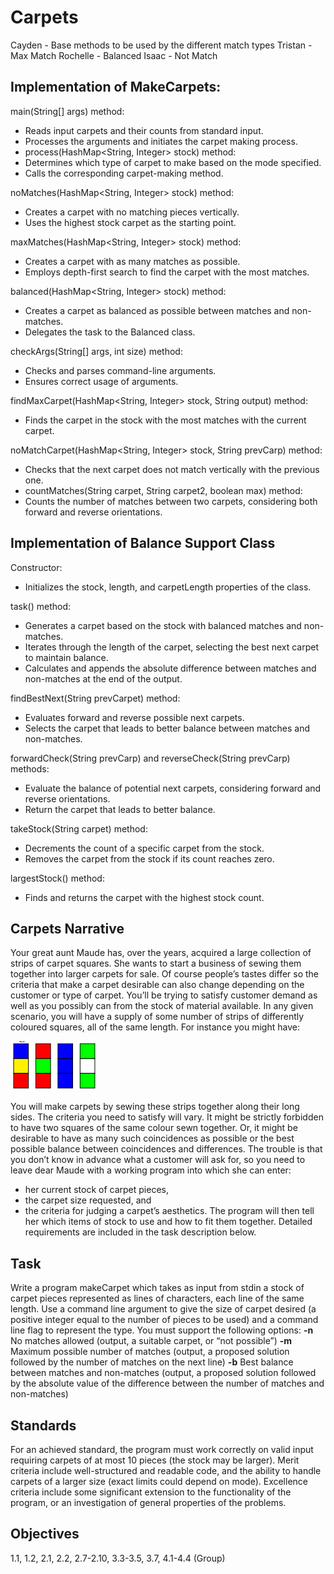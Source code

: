 # Carpets
Cayden - Base methods to be used by the different match types
Tristan - Max Match
Rochelle - Balanced
Isaac - Not Match

## Implementation of MakeCarpets:
main(String[] args) method:
- Reads input carpets and their counts from standard input.
- Processes the arguments and initiates the carpet making process.
- process(HashMap<String, Integer> stock) method:
- Determines which type of carpet to make based on the mode specified.
- Calls the corresponding carpet-making method.

noMatches(HashMap<String, Integer> stock) method:
- Creates a carpet with no matching pieces vertically.
- Uses the highest stock carpet as the starting point.

maxMatches(HashMap<String, Integer> stock) method:
- Creates a carpet with as many matches as possible.
- Employs depth-first search to find the carpet with the most matches.

balanced(HashMap<String, Integer> stock) method:
- Creates a carpet as balanced as possible between matches and non-matches.
- Delegates the task to the Balanced class.

checkArgs(String[] args, int size) method:
- Checks and parses command-line arguments.
- Ensures correct usage of arguments.

findMaxCarpet(HashMap<String, Integer> stock, String output) method:
- Finds the carpet in the stock with the most matches with the current carpet.

noMatchCarpet(HashMap<String, Integer> stock, String prevCarp) method:
- Checks that the next carpet does not match vertically with the previous one.
- countMatches(String carpet, String carpet2, boolean max) method:
- Counts the number of matches between two carpets, considering both forward and reverse orientations.

## Implementation of Balance Support Class
Constructor:
- Initializes the stock, length, and carpetLength properties of the class.

task() method:
- Generates a carpet based on the stock with balanced matches and non-matches.
- Iterates through the length of the carpet, selecting the best next carpet to maintain balance.
- Calculates and appends the absolute difference between matches and non-matches at the end of the output.

findBestNext(String prevCarpet) method:
- Evaluates forward and reverse possible next carpets.
- Selects the carpet that leads to better balance between matches and non-matches.

forwardCheck(String prevCarp) and reverseCheck(String prevCarp) methods:
- Evaluate the balance of potential next carpets, considering forward and reverse orientations.
- Return the carpet that leads to better balance.

takeStock(String carpet) method:
- Decrements the count of a specific carpet from the stock.
- Removes the carpet from the stock if its count reaches zero.

largestStock() method:
- Finds and returns the carpet with the highest stock count.

## Carpets Narrative
Your great aunt Maude has, over the years, acquired a large collection of strips of carpet
squares. She wants to start a business of sewing them together into larger carpets for
sale. Of course people’s tastes differ so the criteria that make a carpet desirable can also
change depending on the customer or type of carpet. You’ll be trying to satisfy customer demand as well as you possibly can from the stock of material available.
In any given scenario, you will have a supply of some number of strips of differently
coloured squares, all of the same length. For instance you might have:

![carpet example](carpetexample.png)

You will make carpets by sewing these strips together along their long sides. The criteria you need to satisfy will vary. It might be strictly forbidden to have two squares of the
same colour sewn together. Or, it might be desirable to have as many such coincidences
as possible or the best possible balance between coincidences and differences.
The trouble is that you don’t know in advance what a customer will ask for, so you
need to leave dear Maude with a working program into which she can enter:
- her current stock of carpet pieces,
- the carpet size requested, and
- the criteria for judging a carpet’s aesthetics.
The program will then tell her which items of stock to use and how to fit them together.
Detailed requirements are included in the task description below.
## Task
Write a program makeCarpet which takes as input from stdin a stock of carpet pieces
represented as lines of characters, each line of the same length. Use a command line
argument to give the size of carpet desired (a positive integer equal to the number of
pieces to be used) and a command line flag to represent the type. You must support the
following options:
**-n** No matches allowed (output, a suitable carpet, or “not possible”)
**-m** Maximum possible number of matches (output, a proposed solution followed by
the number of matches on the next line)
**-b** Best balance between matches and non-matches (output, a proposed solution followed by the absolute value of the difference between the number of matches
and non-matches)
## Standards
For an achieved standard, the program must work correctly on valid input requiring
carpets of at most 10 pieces (the stock may be larger).
Merit criteria include well-structured and readable code, and the ability to handle carpets of a larger size (exact limits could depend on mode).
Excellence criteria include some significant extension to the functionality of the program, or an investigation of general properties of the problems.
## Objectives
1.1, 1.2, 2.1, 2.2, 2.7-2.10, 3.3-3.5, 3.7, 4.1-4.4
(Group)